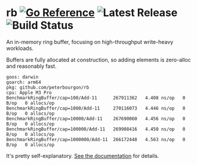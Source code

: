 # rb [![Go Reference](https://pkg.go.dev/badge/github.com/peterbourgon/rb.svg)](https://pkg.go.dev/github.com/peterbourgon/rb) ![Latest Release](https://img.shields.io/github/v/release/peterbourgon/rb?style=flat-square) ![Build Status](https://github.com/peterbourgon/rb/actions/workflows/test.yaml/badge.svg?branch=main)

An in-memory ring buffer, focusing on high-throughput write-heavy workloads.

Buffers are fully allocated at construction, so adding elements is zero-alloc and reasonably fast.

```
goos: darwin
goarch: arm64
pkg: github.com/peterbourgon/rb
cpu: Apple M3 Pro
BenchmarkRingBuffer/cap=100/Add-11      267911362   4.408 ns/op   0 B/op   0 allocs/op
BenchmarkRingBuffer/cap=1000/Add-11     270116073   4.446 ns/op   0 B/op   0 allocs/op
BenchmarkRingBuffer/cap=10000/Add-11    267690060   4.456 ns/op   0 B/op   0 allocs/op
BenchmarkRingBuffer/cap=100000/Add-11   269908416   4.450 ns/op   0 B/op   0 allocs/op
BenchmarkRingBuffer/cap=1000000/Add-11  266172448   4.563 ns/op   0 B/op   0 allocs/op
```

It's pretty self-explanatory. [See the documentation](https://pkg.go.dev/github.com/peterbourgon/rb) for details.
